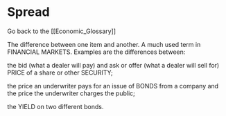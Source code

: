 # Spread

Go back to the [[Economic_Glossary]]


The difference between one item and another. A much used term in FINANCIAL MARKETS. Examples are the differences between:

the bid (what a dealer will pay) and ask or offer (what a dealer will sell for) PRICE of a share or other SECURITY;

the price an underwriter pays for an issue of BONDS from a company and the price the underwriter charges the public;

the YIELD on two different bonds.

